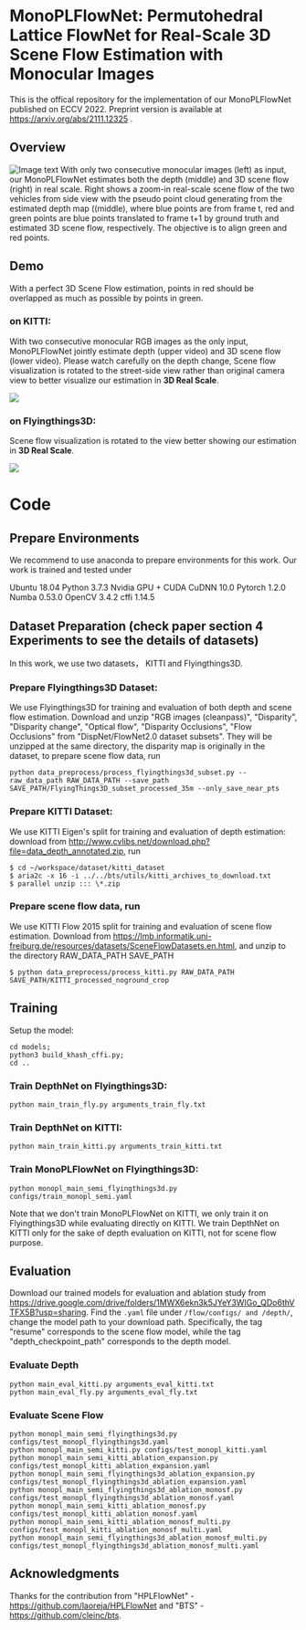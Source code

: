 # MonoPLFlowNet: Permutohedral Lattice FlowNet for Real-Scale 3D Scene Flow Estimation with Monocular Images
This is the offical repository for the implementation of our MonoPLFlowNet published on ECCV 2022. Preprint version is available at https://arxiv.org/abs/2111.12325 .

## Overview
 ![Image text](https://raw.githubusercontent.com/BlarkLee/MonoPLFlowNet/main/figures/overview.png)
With only two consecutive monocular images (left) as input, our MonoPLFlowNet estimates
both the depth (middle) and 3D scene flow (right) in real scale. Right shows a zoom-in real-scale scene flow of the two vehicles from side
view with the pseudo point cloud generating from the estimated depth map ((middle), where blue points are from frame t, red and green
points are blue points translated to frame t+1 by ground truth and estimated 3D scene flow, respectively. The objective is to align green and
red points.

## Demo
With a perfect 3D Scene Flow estimation, points in red should be overlapped as much as possible by points in green. 
### on KITTI:
With two consecutive monocular RGB images as the only input, MonoPLFlowNet jointly estimate depth (upper video) and 3D scene flow (lower video). Please watch carefully on the depth change, Scene flow visualization is rotated to the street-side view rather than original camera view to better visualize our estimation in **3D Real Scale**.

![](https://raw.githubusercontent.com/BlarkLee/MonoPLFlowNet/main/figures/kitti_dynamic_3.gif)
### on Flyingthings3D:
Scene flow visualization is rotated to the view better showing our estimation in **3D Real Scale**.

![](https://raw.githubusercontent.com/BlarkLee/MonoPLFlowNet/main/figures/fly_dynamic_0.gif)

# Code

## Prepare Environments
We recommend to use anaconda to prepare environments for this work. Our work is trained and tested under

Ubuntu 18.04
Python 3.7.3
Nvidia GPU + CUDA CuDNN 10.0
Pytorch 1.2.0
Numba 0.53.0
OpenCV 3.4.2
cffi 1.14.5


## Dataset Preparation (check paper section 4 Experiments to see the details of datasets)
In this work, we use two datasets， KITTI and Flyingthings3D.

### Prepare Flyingthings3D Dataset:
We use Flyingthings3D for training and evaluation of both depth and scene flow estimation. Download  and unzip "RGB images (cleanpass)", "Disparity", "Disparity change", "Optical flow", "Disparity Occlusions", "Flow Occlusions" from "DispNet/FlowNet2.0 dataset subsets". They will be unzipped at the same directory, the disparity map is originally in the dataset, to prepare scene flow data, run

`python data_preprocess/process_flyingthings3d_subset.py --raw_data_path RAW_DATA_PATH --save_path SAVE_PATH/FlyingThings3D_subset_processed_35m --only_save_near_pts`


### Prepare KITTI Dataset:
We use KITTI Eigen's split for training and evaluation of depth estimation:
download from http://www.cvlibs.net/download.php?file=data_depth_annotated.zip, run
```
$ cd ~/workspace/dataset/kitti_dataset
$ aria2c -x 16 -i ../../bts/utils/kitti_archives_to_download.txt
$ parallel unzip ::: \*.zip
```

### Prepare scene flow data, run
We use KITTI Flow 2015 split for training and evaluation of scene flow estimation. Download from https://lmb.informatik.uni-freiburg.de/resources/datasets/SceneFlowDatasets.en.html, and unzip to the directory RAW_DATA_PATH SAVE_PATH

`$ python data_preprocess/process_kitti.py RAW_DATA_PATH SAVE_PATH/KITTI_processed_noground_crop`


## Training
Setup the model:
```
cd models; 
python3 build_khash_cffi.py; 
cd ..
```

### Train DepthNet on Flyingthings3D: 
`python main_train_fly.py arguments_train_fly.txt`


### Train DepthNet on KITTI: 
`python main_train_kitti.py arguments_train_kitti.txt`

### Train MonoPLFlowNet on Flyingthings3D:
`python monopl_main_semi_flyingthings3d.py configs/train_monopl_semi.yaml`

Note that we don't train MonoPLFlowNet on KITTI, we only train it on Flyingthings3D while evaluating directly on KITTI. We train DepthNet on KITTI only for the sake of depth evaluation on KITTI, not for scene flow purpose.



## Evaluation
Download our trained models for evaluation and ablation study from https://drive.google.com/drive/folders/1MWX6ekn3k5JYeY3WIGo_QDo6thVTFX5B?usp=sharing. Find the `.yaml` file under `/flow/configs/ and /depth/`, change the model path to your download path. Specifically, the tag "resume" corresponds to  the scene flow model, while the tag "depth_checkpoint_path" corresponds to the depth model.


### Evaluate Depth
```
python main_eval_kitti.py arguments_eval_kitti.txt
python main_eval_fly.py arguments_eval_fly.txt
```


### Evaluate Scene Flow
```
python monopl_main_semi_flyingthings3d.py configs/test_monopl_flyingthings3d.yaml
python monopl_main_semi_kitti.py configs/test_monopl_kitti.yaml
python monopl_main_semi_kitti_ablation_expansion.py configs/test_monopl_kitti_ablation_expansion.yaml
python monopl_main_semi_flyingthings3d_ablation_expansion.py configs/test_monopl_flyingthings3d_ablation_expansion.yaml
python monopl_main_semi_flyingthings3d_ablation_monosf.py configs/test_monopl_flyingthings3d_ablation_monosf.yaml
python monopl_main_semi_kitti_ablation_monosf.py configs/test_monopl_kitti_ablation_monosf.yaml
python monopl_main_semi_kitti_ablation_monosf_multi.py configs/test_monopl_kitti_ablation_monosf_multi.yaml
python monopl_main_semi_flyingthings3d_ablation_monosf_multi.py configs/test_monopl_flyingthings3d_ablation_monosf_multi.yaml
```

## Acknowledgments
Thanks for the contribution from "HPLFlowNet" - https://github.com/laoreja/HPLFlowNet and "BTS" - https://github.com/cleinc/bts. 
